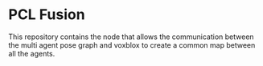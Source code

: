 # PCL Fusion
This repository contains the node that allows the communication between the multi agent pose graph and voxblox to create a common map between all the agents.
